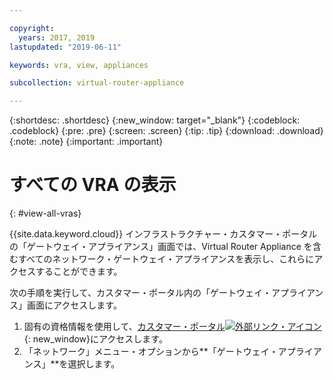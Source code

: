 ```yaml
---

copyright:
  years: 2017, 2019
lastupdated: "2019-06-11"

keywords: vra, view, appliances

subcollection: virtual-router-appliance

---
```


{:shortdesc: .shortdesc}
{:new_window: target="_blank"}
{:codeblock: .codeblock}
{:pre: .pre}
{:screen: .screen}
{:tip: .tip}
{:download: .download}
{:note: .note}
{:important: .important}

# すべての VRA の表示
{: #view-all-vras}

{{site.data.keyword.cloud}} インフラストラクチャー・カスタマー・ポータルの「ゲートウェイ・アプライアンス」画面では、Virtual Router Appliance を含むすべてのネットワーク・ゲートウェイ・アプライアンスを表示し、これらにアクセスすることができます。  

次の手順を実行して、カスタマー・ポータル内の「ゲートウェイ・アプライアンス」画面にアクセスします。

1. 固有の資格情報を使用して、[カスタマー・ポータル![外部リンク・アイコン](../../icons/launch-glyph.svg "外部リンク・アイコン")](https://control.softlayer.com/){: new_window}にアクセスします。
2. 「ネットワーク」メニュー・オプションから**「ゲートウェイ・アプライアンス」**を選択します。
